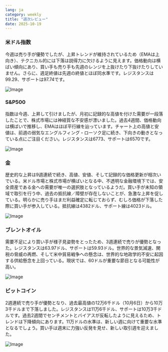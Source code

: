 ```yaml
---
lang: ja
category: weekly
title: "週次レビュー"
date: 2025-10-19
---
```


### 米ドル指数

今週は売り手が優勢でしたが、上昇トレンドが維持されているため（EMAは上向き）、テクニカル的には下落は説得力に欠けるように見えます。価格動向は横ばい傾向にあり、買い手も売り手も先週のレンジを上抜けたり下抜けたりしていません。さらに、週足終値は先週の終値とほぼ同水準です。レジスタンスは99.29、サポートは97.74です。

![Image](https://markleighedu.github.io/img/Oct-2025/19-Oct-2025/usdindex.jpg)

### S&P500

指数は今週、上昇して引けましたが、月初に記録的な高値を付けた需要が一段落したことで、株式市場には神経質な不安感が漂いました。過去4週間、価格動向は横ばいで推移し、EMAはほぼ平行線を辿っています。チャート上の高値と安値は、前週の弱気なエングルフィング・ローソク足に続き、下向きの動きとなっている点にご注目ください。レジスタンスは6773、サポートは6570です。

![Image](https://markleighedu.github.io/img/Oct-2025/19-Oct-2025/sp500.jpg)

### 金

歴史的な上昇は9週連続で続き、高値、安値、そして記録的な価格更新が相次いでいる。米ドル市場と株式市場が横ばいとなる中、不透明な金融環境下では、安全資産である金への需要が唯一の選択肢となっているようだ。買い手が未知の領域で取引を行う中、過去の抵抗線／障壁が存在しないことが、急激な上昇を促している。明らかに売り手はまだ利益確定に転じておらず、むしろ価格が下落した際に買い手が参入している。抵抗線は4382ドル、サポート線は4023ドル。

![Image](https://markleighedu.github.io/img/Oct-2025/19-Oct-2025/gold.jpg)

### ブレントオイル

需要不足により買い手が様子見姿勢をとったため、3週連続で売りが優勢となった。レジスタンスは63.97ドル、サポートは59.93ドル。世界的な景気減速、関税の脅威の再燃、そして米中貿易戦争への懸念は、世界的な地政学的不安に起因する供給懸念を上回っている。現状では、60ドルが重要な節目となる可能性が高い。

![Image](https://markleighedu.github.io/img/Oct-2025/19-Oct-2025/brentoil.jpg)

### ビットコイン

2週連続で売り手が優勢となり、過去最高値の12万6千ドル（10月6日）から10万3千ドルまで下落しました。レジスタンスは11万6千ドル、サポートは10万3千ドルです。過去2週間でセンチメントとバイアスが反転したように見えるため、トレンドは下降傾向にあります。11万ドルの水準は、新しい週に向けて重要な水準となるでしょう。買い手は週末に力強い反発を見せ、新しい取引週を迎えました。

![Image](https://markleighedu.github.io/img/Oct-2025/19-Oct-2025/bitcoin.jpg)

